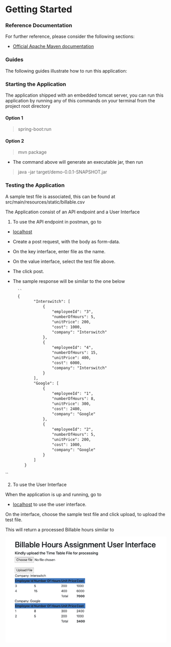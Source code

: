 # Getting Started

### Reference Documentation
For further reference, please consider the following sections:

* [Official Apache Maven documentation](https://maven.apache.org/guides/index.html)

### Guides
The following guides illustrate how to run this application:

### Starting the Application
The application shipped with an embedded tomcat server,
you can run this application by running any of this commands on your terminal from the project root directory

#### Option 1
> spring-boot:run 

#### Option 2

>  mvn package 
* The command above will generate an executable jar, then run
> java -jar target/demo-0.0.1-SNAPSHOT.jar

### Testing the Application
A sample test file is associated, this can be found at src/main/resources/static/billable.csv

The Application consist of an API endpoint and a User Interface 

1. To use the API endpoint in postman, go to 

* [localhost](http://localhost:8080/upload) 
* Create a post request, with the body as form-data.
* On the key interface, enter file as the name. 
* On the value interface, select the test file above.
* The click post.
* The sample response will be similar to the one below 

        `` 
        {
               "Interswitch": [
                   {
                       "employeeId": "3",
                       "numberOfHours": 5,
                       "unitPrice": 200,
                       "cost": 1000,
                       "company": "Interswitch"
                   },
                   {
                       "employeeId": "4",
                       "numberOfHours": 15,
                       "unitPrice": 400,
                       "cost": 6000,
                       "company": "Interswitch"
                   }
               ],
               "Google": [
                   {
                       "employeeId": "1",
                       "numberOfHours": 8,
                       "unitPrice": 300,
                       "cost": 2400,
                       "company": "Google"
                   },
                   {
                       "employeeId": "2",
                       "numberOfHours": 5,
                       "unitPrice": 200,
                       "cost": 1000,
                       "company": "Google"
                   }
               ]
           }
``


2. To use the User Interface

When the application is up and running, go to 

* [localhost](http://localhost:8080/index) to use the user interface.

On the interface, choose the sample test file and click upload, to upload the test file.

This will return a processed Billable hours similar to 

![Sample_Output](/src/main/resources/static/Sample_Output.png)








